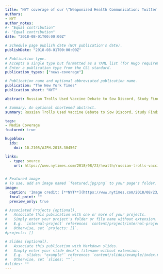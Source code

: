 ```yaml
---
title: "NYT coverage of our \"Weaponized Health Communication: Twitter Bots and Russian Trolls Amplify the Vaccine Debate\" paper."
authors:
- NYT
author_notes:
#- "Equal contribution"
#- "Equal contribution"
date: "2018-08-01T00:00:00Z"

# Schedule page publish date (NOT publication's date).
publishDate: "2018-08-01T00:00:00Z"

# Publication type.
# Accepts a single type but formatted as a YAML list (for Hugo requirements).
# Enter a publication type from the CSL standard.
publication_types: ["news-coverage"]

# Publication name and optional abbreviated publication name.
publication: "The New York Times"
publication_short: "NYT"

abstract: Russian Trolls Used Vaccine Debate to Sow Discord, Study Finds.

# Summary. An optional shortened abstract.
summary: Russian Trolls Used Vaccine Debate to Sow Discord, Study Finds.

tags:
- Media Coverage
featured: true

hugoblox:
  ids:
    doi: 10.2105/AJPH.2018.304567

links:
  - type: source
    url: https://www.nytimes.com/2018/08/23/health/russian-trolls-vaccines.html
 

# Featured image
# To use, add an image named `featured.jpg/png` to your page's folder. 
image:
  caption: 'Image credit: [**NYT**](https://www.nytimes.com/2018/08/23/health/russian-trolls-vaccines.html)'
  focal_point: ""
  preview_only: true

# Associated Projects (optional).
#   Associate this publication with one or more of your projects.
#   Simply enter your project's folder or file name without extension.
#   E.g. `internal-project` references `content/project/internal-project/index.md`.
#   Otherwise, set `projects: []`.
#projects: []

# Slides (optional).
#   Associate this publication with Markdown slides.
#   Simply enter your slide deck's filename without extension.
#   E.g. `slides: "example"` references `content/slides/example/index.md`.
#   Otherwise, set `slides: ""`.
#slides: ""
---
```

